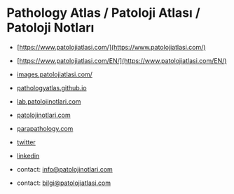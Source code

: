 # Pathology Atlas / Patoloji Atlası / Patoloji Notları

- [https://www.patolojiatlasi.com/](https://www.patolojiatlasi.com/)
- [https://www.patolojiatlasi.com/EN/](https://www.patolojiatlasi.com/EN/)

- [images.patolojiatlasi.com/](https://images.patolojiatlasi.com/)
- [pathologyatlas.github.io](https://pathologyatlas.github.io/)
- [lab.patolojinotlari.com](https://lab.patolojinotlari.com)
- [patolojinotlari.com](https://patolojinotlari.com)
- [parapathology.com](https://parapathology.com)
- [twitter](https://twitter.com/patolojinotlari)
- [linkedin](https://www.linkedin.com/company/patoloji-notlari)

- contact: info@patolojinotlari.com
- contact: bilgi@patolojiatlasi.com

